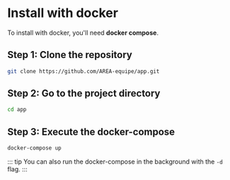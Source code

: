 # Install with docker

To install with docker, you'll need **docker compose**.

## Step 1: Clone the repository

```bash
git clone https://github.com/AREA-equipe/app.git
```

## Step 2: Go to the project directory

```bash
cd app
```

## Step 3: Execute the docker-compose

```bash
docker-compose up
```

::: tip
You can also run the docker-compose in the background with the `-d` flag.
:::
